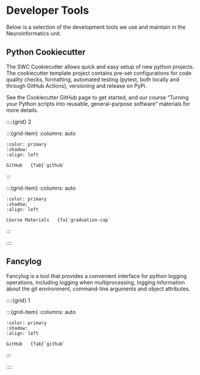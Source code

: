 # Developer Tools

Below is a selection of the development tools we use and maintain in the Neuroinformatics unit.

## Python Cookiecutter

The SWC Cookiecutter allows quick and easy setup of new python projects. 
The cookiecutter template project contains pre-set configurations for code quality checks, formatting, 
automated testing (pytest, both locally and through GitHub Actions), versioning and release on PyPi.

See the Cookiecutter GitHub page to get started, and our course “Turning your Python scripts into reusable, general-purpose software” materials for more details.

::::{grid} 2

:::{grid-item}
:columns: auto
```{button-link} https://github.com/SainsburyWellcomeCentre/python-cookiecutter
:color: primary
:shadow:
:align: left 

GitHub   {fab}`github`
```
:::

:::{grid-item}
:columns: auto
```{button-link} https://github.com/SainsburyWellcomeCentre/python-cookiecutter
:color: primary
:shadow:
:align: left 

Course Materials   {fa}`graduation-cap`
```
:::

::::

## Fancylog

Fancylog is a tool that provides a convenient interface for python logging operations, including logging
when multiprocessing, logging information about the git environment, command-line arguments and object attributes.


::::{grid} 1

:::{grid-item}
:columns: auto
```{button-link} https://github.com/adamltyson/fancylog
:color: primary
:shadow:
:align: left 

GitHub   {fab}`github`
```
:::

::::